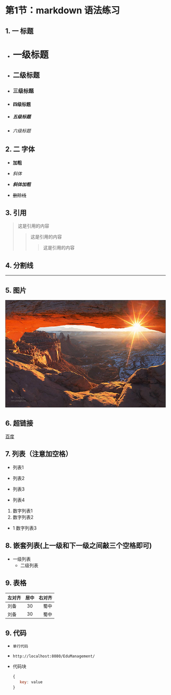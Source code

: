 # 第1节：markdown 语法练习

## 1.  一 标题

* # 一级标题
* ## 二级标题
* ### 三级标题
* #### 四级标题
* ##### 五级标题
* ###### 六级标题

## 2. 二 字体

* **加粗**

* _斜体_

* _**斜体加粗**_

* ~~删除线~~

## 3. 引用

> 这是引用的内容
>
> > 这是引用的内容
> >
> > > 这是引用的内容

## 4. 分割线

-----

## 5. 图片

![hahah](/assets/111.jpg "hahah")

## 6. 超链接

[百度](https://www.baidu.com)

## 7. 列表（注意加空格）

* 列表1
+ 列表2
- 列表3
* 列表4

1.  数字列表1
2.  数字列表2

- 1  数字列表3


## 8. 嵌套列表(上一级和下一级之间敲三个空格即可)

* 一级列表
  * 二级列表

## 9. 表格

| 左对齐 | 居中 | 右对齐 |
| :--- | :---: | ---: |
| 刘备 | 30 | 蜀中 |
| 刘备 | 30 | 蜀中 |

## 9. 代码

* `单行代码`
* `http://localhost:8080/EduManagement/`

* 代码块

  ```JavaScript
  {
     key: value
  }
  ```
